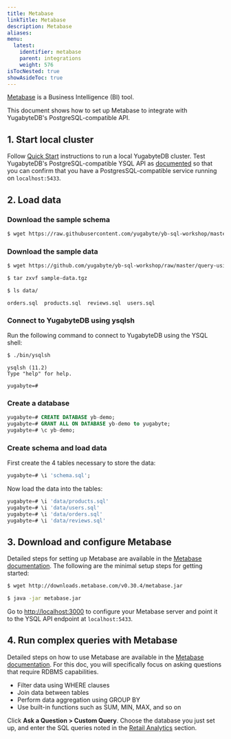 ```yaml
---
title: Metabase
linkTitle: Metabase
description: Metabase
aliases:
menu:
  latest:
    identifier: metabase
    parent: integrations
    weight: 576
isTocNested: true
showAsideToc: true
---
```


[Metabase](https://www.metabase.com/) is a Business Intelligence (BI) tool. 

This document shows how to set up Metabase to integrate with YugabyteDB's PostgreSQL-compatible API.

## 1. Start local cluster

Follow [Quick Start](../../quick-start/) instructions to run a local YugabyteDB cluster. Test YugabyteDB's PostgreSQL-compatible YSQL API as [documented](../../quick-start/test-postgresql/) so that you can confirm that you have a PostgresSQL-compatible service running on `localhost:5433`. 

## 2. Load data

### Download the sample schema

```sh
$ wget https://raw.githubusercontent.com/yugabyte/yb-sql-workshop/master/query-using-bi-tools/schema.sql
```

### Download the sample data

```sh
$ wget https://github.com/yugabyte/yb-sql-workshop/raw/master/query-using-bi-tools/sample-data.tgz
```

```sh
$ tar zxvf sample-data.tgz
```

```sh
$ ls data/
```

```output
orders.sql  products.sql  reviews.sql  users.sql
```

### Connect to YugabyteDB using ysqlsh

Run the following command to connect to YugabyteDB using the YSQL shell:

```sh
$ ./bin/ysqlsh
```

```output
ysqlsh (11.2)
Type "help" for help.

yugabyte=#
```

### Create a database

```sql
yugabyte=# CREATE DATABASE yb-demo;
yugabyte=# GRANT ALL ON DATABASE yb-demo to yugabyte;
yugabyte=# \c yb-demo;
```

### Create schema and load data

First create the 4 tables necessary to store the data:

```sql
yugabyte=# \i 'schema.sql';
```

Now load the data into the tables:

```sql
yugabyte=# \i 'data/products.sql'
yugabyte=# \i 'data/users.sql'
yugabyte=# \i 'data/orders.sql'
yugabyte=# \i 'data/reviews.sql'
```

## 3. Download and configure Metabase

Detailed steps for setting up Metabase are available in the [Metabase documentation](https://www.metabase.com/docs/latest/setting-up-metabase.html). The following are the minimal setup steps for getting started:

```sh
$ wget http://downloads.metabase.com/v0.30.4/metabase.jar
```

```sh
$ java -jar metabase.jar
```

Go to <http://localhost:3000> to configure your Metabase server and point it to the YSQL API endpoint at `localhost:5433`.

## 4. Run complex queries with Metabase

Detailed steps on how to use Metabase are available in the [Metabase documentation](https://www.metabase.com/docs/latest/getting-started.html). For this doc, you will specifically focus on asking questions that require RDBMS capabilities.

- Filter data using WHERE clauses
- Join data between tables
- Perform data aggregation using GROUP BY
- Use built-in functions such as SUM, MIN, MAX, and so on

Click **Ask a Question > Custom Query**. Choose the database you just set up, and enter the SQL queries noted in the [Retail Analytics](../../develop/realworld-apps/retail-analytics/) section.


